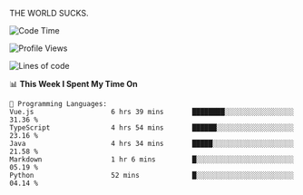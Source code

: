 THE WORLD SUCKS.

<!--START_SECTION:waka-->
![Code Time](http://img.shields.io/badge/Code%20Time-713%20hrs%2043%20mins-blue)

![Profile Views](http://img.shields.io/badge/Profile%20Views-0-blue)

![Lines of code](https://img.shields.io/badge/From%20Hello%20World%20I%27ve%20Written-2.2%20million%20lines%20of%20code-blue)

📊 **This Week I Spent My Time On** 

```text
💬 Programming Languages: 
Vue.js                   6 hrs 39 mins       ████████░░░░░░░░░░░░░░░░░   31.36 % 
TypeScript               4 hrs 54 mins       ██████░░░░░░░░░░░░░░░░░░░   23.16 % 
Java                     4 hrs 34 mins       █████░░░░░░░░░░░░░░░░░░░░   21.58 % 
Markdown                 1 hr 6 mins         █░░░░░░░░░░░░░░░░░░░░░░░░   05.19 % 
Python                   52 mins             █░░░░░░░░░░░░░░░░░░░░░░░░   04.14 % 
```


<!--END_SECTION:waka-->
